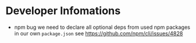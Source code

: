 # Developer Infomations

- npm bug we need to declare all optional deps from used npm packages in our own `package.json` see https://github.com/npm/cli/issues/4828 